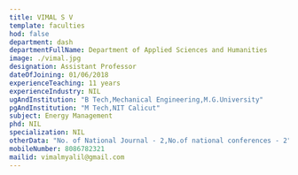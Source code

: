 ```yaml
---
title: VIMAL S V
template: faculties
hod: false
department: dash
departmentFullName: Department of Applied Sciences and Humanities
image: ./vimal.jpg
designation: Assistant Professor
dateOfJoining: 01/06/2018
experienceTeaching: 11 years
experienceIndustry: NIL
ugAndInstitution: "B Tech,Mechanical Engineering,M.G.University"
pgAndInstitution: "M Tech,NIT Calicut"
subject: Energy Management
phd: NIL
specialization: NIL
otherData: "No. of National Journal - 2,No.of national conferences - 2"
mobileNumber: 8086782321
mailid: vimalmyalil@gmail.com
---
```


